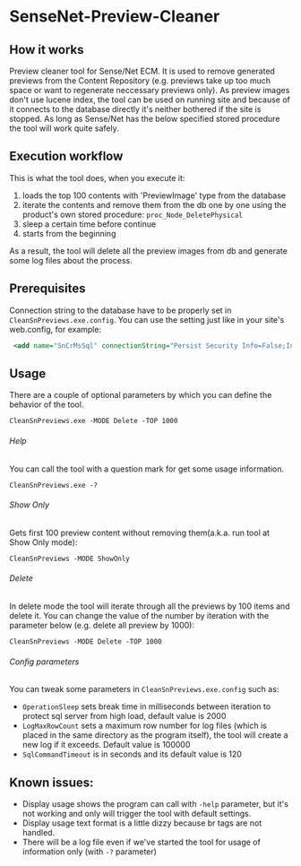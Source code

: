 # SenseNet-Preview-Cleaner

## How it works

Preview cleaner tool for Sense/Net ECM. It is used to remove generated previews from the Content Repository (e.g. previews take up too much space or want to regenerate neccessary previews only). As preview images don't use lucene index, the tool can be used on running site and because of it connects to the database directly it's neither bothered if the site is stopped. As long as Sense/Net has the below specified stored procedure the tool will work quite safely.

## Execution workflow

This is what the tool does, when you execute it:

1. loads the top 100 contents with 'PreviewImage' type from the database
2. iterate the contents and remove them from the db one by one using the product's own stored procedure: `proc_Node_DeletePhysical`
3. sleep a certain time before continue
4. starts from the beginning

As a result, the tool will delete all the preview images from db and generate some log files about the process.

## Prerequisites

Connection string to the database have to be properly set in `CleanSnPreviews.exe.config`. You can use the setting just like in your site's web.config, for example:
```xml
 <add name="SnCrMsSql" connectionString="Persist Security Info=False;Initial Catalog=SenseNetContentRepository;Data Source=MySenseNetContentRepositoryDatasource;Integrated Security=true" providerName="System.Data.SqlClient" />
```

## Usage

There are a couple of optional parameters by which you can define the behavior of the tool.
```
CleanSnPreviews.exe -MODE Delete -TOP 1000
```

###### Help

You can call the tool with a question mark for get some usage information.
```
CleanSnPreviews.exe -? 
```

###### Show Only

Gets first 100 preview content without removing them(a.k.a. run tool at Show Only mode):
```
CleanSnPreviews -MODE ShowOnly
```

###### Delete

In delete mode the tool will iterate through all the previews by 100 items and delete it. You can change the value of the number by iteration with the parameter below (e.g. delete all preview by 1000):
```
CleanSnPreviews -MODE Delete -TOP 1000
```

###### Config parameters
You can tweak some parameters in `CleanSnPreviews.exe.config` such as:

- `OperationSleep` sets break time in milliseconds between iteration to protect sql server from high load, default value is 2000 
- `LogMaxRowCount` sets a maximum row number for log files (which is placed in the same directory as the program itself), the tool will create a new log if it exceeds. Default value is 100000
- `SqlCommandTimeout` is in seconds and its default value is 120 

## Known issues:

- Display usage shows the program can call with `-help` parameter, but it's not working and only will trigger the tool with default settings.
- Display usage text format is a little dizzy because br tags are not handled.
- There will be a log file even if we've started the tool for usage of information only (with `-?` parameter)
